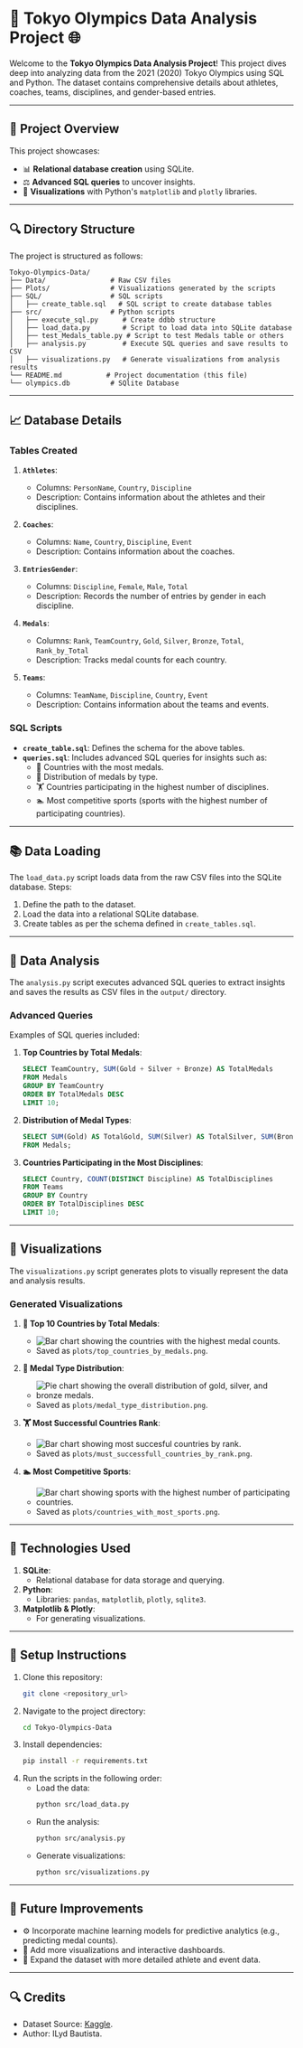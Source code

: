 # 🏅 Tokyo Olympics Data Analysis Project 🌐

Welcome to the **Tokyo Olympics Data Analysis Project**! This project dives deep into analyzing data from the 2021 (2020) Tokyo Olympics using SQL and Python. The dataset contains comprehensive details about athletes, coaches, teams, disciplines, and gender-based entries.

---

## **🔬 Project Overview**
This project showcases:
- 📊 **Relational database creation** using SQLite.
- ⚖️ **Advanced SQL queries** to uncover insights.
- 🎨 **Visualizations** with Python's `matplotlib` and `plotly` libraries.

---

## **🔍 Directory Structure**
The project is structured as follows:
```
Tokyo-Olympics-Data/
├── Data/                # Raw CSV files
├── Plots/               # Visualizations generated by the scripts
├── SQL/                 # SQL scripts
│   ├── create_table.sql   # SQL script to create database tables
├── src/                 # Python scripts
│   ├── execute_sql.py      # Create ddbb structure
│   ├── load_data.py        # Script to load data into SQLite database
│   ├── test_Medals_table.py # Script to test Medals table or others
│   ├── analysis.py         # Execute SQL queries and save results to CSV
│   ├── visualizations.py   # Generate visualizations from analysis results
└── README.md           # Project documentation (this file)
└── olympics.db          # SQlite Database

```

---

## **📈 Database Details**

### **Tables Created**
1. **`Athletes`**:
   - Columns: `PersonName`, `Country`, `Discipline`
   - Description: Contains information about the athletes and their disciplines.

2. **`Coaches`**:
   - Columns: `Name`, `Country`, `Discipline`, `Event`
   - Description: Contains information about the coaches.

3. **`EntriesGender`**:
   - Columns: `Discipline`, `Female`, `Male`, `Total`
   - Description: Records the number of entries by gender in each discipline.

4. **`Medals`**:
   - Columns: `Rank`, `TeamCountry`, `Gold`, `Silver`, `Bronze`, `Total`, `Rank_by_Total`
   - Description: Tracks medal counts for each country.

5. **`Teams`**:
   - Columns: `TeamName`, `Discipline`, `Country`, `Event`
   - Description: Contains information about the teams and events.

### **SQL Scripts**
- **`create_table.sql`**: Defines the schema for the above tables.
- **`queries.sql`**: Includes advanced SQL queries for insights such as:
  - 🏅 Countries with the most medals.
  - 🎈 Distribution of medals by type.
  - 🏋️ Countries participating in the highest number of disciplines.
  - 🏊 Most competitive sports (sports with the highest number of participating countries).

---

## **📚 Data Loading**
The `load_data.py` script loads data from the raw CSV files into the SQLite database. Steps:
1. Define the path to the dataset.
2. Load the data into a relational SQLite database.
3. Create tables as per the schema defined in `create_tables.sql`.

---

## **🔬 Data Analysis**
The `analysis.py` script executes advanced SQL queries to extract insights and saves the results as CSV files in the `output/` directory.

### **Advanced Queries**
Examples of SQL queries included:
1. **Top Countries by Total Medals**:
   ```sql
   SELECT TeamCountry, SUM(Gold + Silver + Bronze) AS TotalMedals
   FROM Medals
   GROUP BY TeamCountry
   ORDER BY TotalMedals DESC
   LIMIT 10;
   ```

2. **Distribution of Medal Types**:
   ```sql
   SELECT SUM(Gold) AS TotalGold, SUM(Silver) AS TotalSilver, SUM(Bronze) AS TotalBronze
   FROM Medals;
   ```

3. **Countries Participating in the Most Disciplines**:
   ```sql
   SELECT Country, COUNT(DISTINCT Discipline) AS TotalDisciplines
   FROM Teams
   GROUP BY Country
   ORDER BY TotalDisciplines DESC
   LIMIT 10;
   ```

---

## **🎨 Visualizations**
The `visualizations.py` script generates plots to visually represent the data and analysis results.

### **Generated Visualizations**
1. **🏅 Top 10 Countries by Total Medals**:
   - ![Bar chart showing the countries with the highest medal counts.](plots/top_countries_by_medals.png)
   - Saved as `plots/top_countries_by_medals.png`.

2. **🎈 Medal Type Distribution**:
   - ![Pie chart showing the overall distribution of gold, silver, and bronze medals.](plots/medal_type_distribution.png)
   - Saved as `plots/medal_type_distribution.png`.

3. **🏋️ Most Successful Countries Rank**:
   - ![Bar chart showing most succesful countries by rank.](plots/most_successful_countries_by_rank.png)
   - Saved as `plots/must_successfull_countries_by_rank.png`.

4. **🏊 Most Competitive Sports**:
   - ![Bar chart showing sports with the highest number of participating countries.](plots/countries_with_most_sports.png)
   - Saved as `plots/countries_with_most_sports.png`.

---

## **🚀 Technologies Used**
1. **SQLite**:
   - Relational database for data storage and querying.
2. **Python**:
   - Libraries: `pandas`, `matplotlib`, `plotly`, `sqlite3`.
3. **Matplotlib & Plotly**:
   - For generating visualizations.

---

## **🔧 Setup Instructions**
1. Clone this repository:
   ```bash
   git clone <repository_url>
   ```
2. Navigate to the project directory:
   ```bash
   cd Tokyo-Olympics-Data
   ```
3. Install dependencies:
   ```bash
   pip install -r requirements.txt
   ```
4. Run the scripts in the following order:
   - Load the data:
     ```bash
     python src/load_data.py
     ```
   - Run the analysis:
     ```bash
     python src/analysis.py
     ```
   - Generate visualizations:
     ```bash
     python src/visualizations.py
     ```

---

## **🎯 Future Improvements**
- ⚙️ Incorporate machine learning models for predictive analytics (e.g., predicting medal counts).
- 🔢 Add more visualizations and interactive dashboards.
- 🔎 Expand the dataset with more detailed athlete and event data.

---

## **🔍 Credits**
- Dataset Source: [Kaggle](https://www.kaggle.com/datasets/arjunprasadsarkhel/2021-olympics-in-tokyo/data).
- Author: ILyd Bautista.


